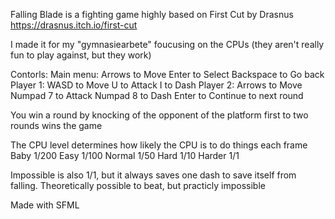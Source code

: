 Falling Blade is a fighting game highly based on First Cut by Drasnus https://drasnus.itch.io/first-cut

I made it for my "gymnasiearbete" foucusing on the CPUs (they aren't really fun to play against, but they work)

Contorls:
	Main menu:
	  Arrows to Move
	  Enter to Select
	  Backspace to Go back
	Player 1:
	  WASD to Move
	  U to Attack 
	  I to Dash
	Player 2:
	  Arrows to Move
	  Numpad 7 to Attack
	  Numpad 8 to Dash
	Enter to Continue to next round

You win a round by knocking of the opponent of the platform
first to two rounds wins the game

The CPU level determines how likely the CPU is to do things each frame
Baby 1/200
Easy 1/100
Normal 1/50
Hard 1/10
Harder 1/1

Impossible is also 1/1, but it always saves one dash to save itself from falling. Theoretically possible to beat, but practicly impossible

Made with SFML